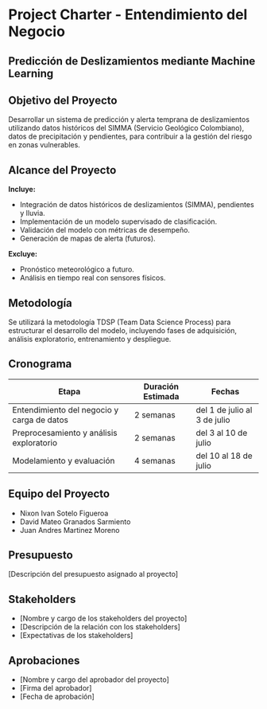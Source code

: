 # Project Charter - Entendimiento del Negocio

## Predicción de Deslizamientos mediante Machine Learning


## Objetivo del Proyecto
Desarrollar un sistema de predicción y alerta temprana de deslizamientos utilizando datos históricos del SIMMA (Servicio Geológico Colombiano), datos de precipitación y pendientes, para contribuir a la gestión del riesgo en zonas vulnerables.

## Alcance del Proyecto

**Incluye:**
- Integración de datos históricos de deslizamientos (SIMMA), pendientes y lluvia.
- Implementación de un modelo supervisado de clasificación.
- Validación del modelo con métricas de desempeño.
- Generación de mapas de alerta (futuros).

**Excluye:**
- Pronóstico meteorológico a futuro.
- Análisis en tiempo real con sensores físicos.

## Metodología
Se utilizará la metodología TDSP (Team Data Science Process) para estructurar el desarrollo del modelo, incluyendo fases de adquisición, análisis exploratorio, entrenamiento y despliegue.

## Cronograma

| Etapa                                        | Duración Estimada | Fechas                         |
|---------------------------------------------|-------------------|--------------------------------|
| Entendimiento del negocio y carga de datos  | 2 semanas         | del 1 de julio al 3 de julio  |
| Preprocesamiento y análisis exploratorio    | 2 semanas         | del 3 al 10 de julio          |
| Modelamiento y evaluación                   | 4 semanas         | del 10 al 18 de julio 

## Equipo del Proyecto

- Nixon Ivan Sotelo Figueroa
- David Mateo Granados Sarmiento
- Juan Andres Martinez Moreno

## Presupuesto

[Descripción del presupuesto asignado al proyecto]

## Stakeholders

- [Nombre y cargo de los stakeholders del proyecto]
- [Descripción de la relación con los stakeholders]
- [Expectativas de los stakeholders]

## Aprobaciones

- [Nombre y cargo del aprobador del proyecto]
- [Firma del aprobador]
- [Fecha de aprobación]
